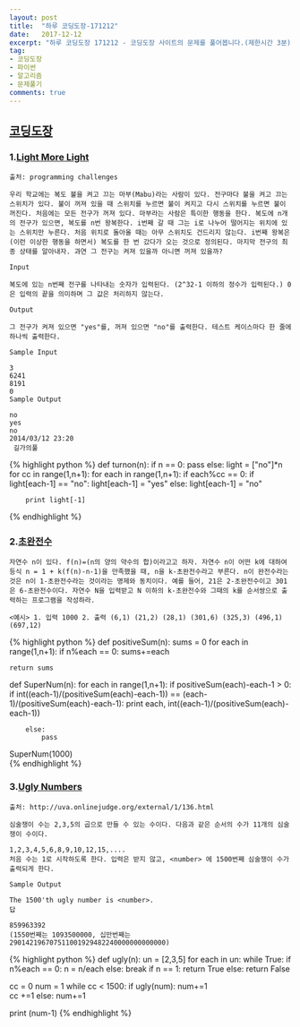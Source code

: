 ```yaml
---
layout: post
title:  "하루 코딩도장-171212"
date:   2017-12-12
excerpt: "하루 코딩도장 171212 - 코딩도장 사이트의 문제를 풀어봅니다.(제한시간 3분)"
tag:
- 코딩도장
- 파이썬
- 알고리즘
- 문제풀기
comments: true
---
```



## [코딩도장](http://codingdojang.com)


### 1.[Light More Light](http://codingdojang.com/scode/429?answer_mode=hide)
```
출처: programming challenges

우리 학교에는 복도 불을 켜고 끄는 마부(Mabu)라는 사람이 있다. 전구마다 불을 켜고 끄는 스위치가 있다. 불이 꺼져 있을 때 스위치를 누르면 불이 켜지고 다시 스위치를 누르면 불이 꺼진다. 처음에는 모든 전구가 꺼져 있다. 마부라는 사람은 특이한 행동을 한다. 복도에 n개의 전구가 있으면, 복도를 n번 왕복한다. i번째 갈 때 그는 i로 나누어 떨어지는 위치에 있는 스위치만 누른다. 처음 위치로 돌아올 때는 아무 스위치도 건드리지 않는다. i번째 왕복은 (이런 이상한 행동을 하면서) 복도를 한 번 갔다가 오는 것으로 정의된다. 마지막 전구의 최종 상태를 알아내자. 과연 그 전구는 켜져 있을까 아니면 꺼져 있을까?

Input

복도에 있는 n번째 전구를 나타내는 숫자가 입력된다. (2^32-1 이하의 정수가 입력된다.) 0은 입력의 끝을 의미하며 그 값은 처리하지 않는다.

Output

그 전구가 켜져 있으면 "yes"를, 꺼져 있으면 "no"를 출력한다. 테스트 케이스마다 한 줄에 하나씩 출력한다.

Sample Input

3
6241
8191
0
Sample Output

no
yes
no
2014/03/12 23:20
 길가의풀

```


{% highlight python %}
def turnon(n):
    if n == 0:
        pass
    else:
        light = ["no"]*n
        for cc in range(1,n+1):
            for each in range(1,n+1):
                if each%cc == 0:
                    if light[each-1] == "no":
                        light[each-1] = "yes"
                    else:
                        light[each-1] = "no"

        print light[-1]
{% endhighlight %}




### 2.[초완전수](http://codingdojang.com/scode/540?answer_mode=hide)

```
자연수 n이 있다. f(n)=(n의 양의 약수의 합)이라고고 하자. 자연수 n이 어떤 k에 대하여 등식 n = 1 + k(f(n)-n-1)을 만족했을 때, n을 k-초완전수라고 부른다. n이 완전수라는 것은 n이 1-초완전수라는 것이라는 명제와 동치이다. 예를 들어, 21은 2-초완전수이고 301은 6-초완전수이다. 자연수 N을 입력받고 N 이하의 k-초완전수와 그때의 k를 순서쌍으로 출력하는 프로그램을 작성하라.

<예시> 1. 입력 1000 2. 출력 (6,1) (21,2) (28,1) (301,6) (325,3) (496,1) (697,12)
```


{% highlight python %}
def positiveSum(n):
    sums = 0
    for each in range(1,n+1):
        if n%each == 0:
            sums+=each

    return sums


def SuperNum(n):
    for each in range(1,n+1):
        if positiveSum(each)-each-1 > 0:
            if int((each-1)/(positiveSum(each)-each-1)) == (each-1)/(positiveSum(each)-each-1):
                print each, int((each-1)/(positiveSum(each)-each-1))
        
        else:
            pass
            
        
SuperNum(1000)  
{% endhighlight %}




### 3.[Ugly Numbers](http://codingdojang.com/scode/436?answer_mode=hide)
```
출처: http://uva.onlinejudge.org/external/1/136.html

심술쟁이 수는 2,3,5의 곱으로 만들 수 있는 수이다. 다음과 같은 순서의 수가 11개의 심술쟁이 수이다.

1,2,3,4,5,6,8,9,10,12,15,....
처음 수는 1로 시작하도록 한다. 입력은 받지 않고, <number> 에 1500번째 심술쟁이 수가 출력되게 한다.

Sample Output

The 1500'th ugly number is <number>.
답

859963392
(1550번째는 1093500000, 십만번째는 290142196707511001929482240000000000000)
```


{% highlight python %}
def ugly(n):
    un = [2,3,5]
    for each in un:
        while True:
            if n%each == 0:
                n = n/each
            else:
                break
    if n == 1:
        return True
    else:
        return False

cc = 0
num = 1
while cc < 1500:
    if ugly(num):
        num+=1   
        cc +=1
    else:
        num+=1
        
print (num-1)
{% endhighlight %}

